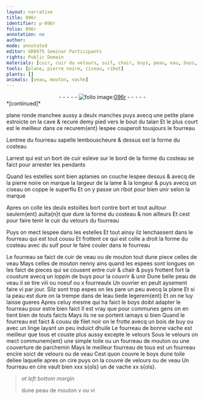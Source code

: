 ```yaml
---
layout: narrative
title: 096r
identifier: p-096r
folio: 096r
annotation: no
author:
mode: annotated
editor: GR8975 Seminar Participants
rights: Public Domain
materials: [cuir, cuir du velours, suif, chair, buys, peau, eau, boys, filet, bois de buy, huile, velours, toile, parchemin, cire]
tools: [plane, pierre noire, ciseau, ribot]
plants: []
animals: [veau, mouton, vache]
---
```


<div class="folio" align="center">- - - - - <a href="http://gallica.bnf.fr/ark:/12148/btv1b10500001g/f197.image" target="_blank"><img src="https://cu-mkp.github.io/2017-workshop-edition/assets/photo-icon.png" alt="folio image: " style="display:inline-block; margin-bottom:-3px;"/>096r</a> - - - - - </div>   
*[continued]*
  
<span class="tl">plane</span> ronde manchee aussy a deulx manches puys avecq une petite <span class="tl">plane</span> estroicte on la cave & recure demy pied vers le bout du talan Et le plus court est le meilleur dans ce recurem{ent} lespee couperoit tousjours le fourreau
 
Lentree du fourreau sapelle lembouscheure & dessus est la forme du costeau
 
Larrest qui est un bort de <span class="m">cuir</span> esleve sur le bord de la forme du costeau se faict pour arrester les pendants
 
Quand les estelles sont bien aplanies on couche lespee dessus & avecq de la <span class="tl">pierre noire</span> on marque la largeur de la lame & la longeur & puys avecq un <span class="tl">ciseau</span> on coppe le superflu Et on y passe un <span class="tl">ribot</span> pour bien unir selon la marque
 
Apres on colle les deulx estoilles bort contre bort et tout aultour seulem{ent} aulta{n}t que dure la forme du costeau & non ailleurs Et cest pour faire tenir le <span class="m">cuir du velours</span> du fourreau
 
Puys on mect lespee dans les estelles Et tout ainsy ilz lenchassent dans le fourreau qui est tout cousu Et frottent ce qui est colle a droit la forme du costeau avec du <span class="m">suif</span> pour le faire couler dans le fourreau
 
Le fourreau se faict de <span class="m">cuir</span> de <span class="al">veau</span> ou de <span class="al">mouton</span> tout dune piece celles de <span class="al">veau</span> Mays celles de <span class="al">mouton</span> nenny ains quand les espees sont longues on les faict de pieces qui se cousent entre <span class="m">cuir</span> & <span class="m">chair</span> & puys frottent fort la cousture avecq un loppin de <span class="m">buys</span> pour la couvrir & unir Dune belle <span class="m">peau</span> de <span class="al">veau</span> il se tire viii ou noeuf ou x fourreaulx Un <span class="pro">ouvrier</span> en peult aysement faire vi par jour. Silz sont trop espes on les pare un peu avecq la <span class="tl">plane</span> Et si la <span class="m">peau</span> est dure on la trempe dans de l<span class="m">eau</span> tiede legerem{ent} Et on ne luy laisse gueres Apres celuy mesme qui ha faict le <span class="m">boys</span> doibt adapter le fourreau pour estre bien faict Il est vray que pour communes gens on en tient bien de touts faicts Mays ils ne se portent iamays si bien Quand le fourreau est faict & cousu de <span class="m">filet</span> noir on le frotte avecq un <span class="m">bois de buy</span> ou avec un linge layant un peu induict d<span class="m">huile</span> Le fourreau de bonne <span class="al">vache</span> est meilleur que tous et couste plus aussy excepte le <span class="m">velours</span> Sous le <span class="m">velours</span> on mect communem{ent} une simple <span class="m">toile</span> ou un fourreau de <span class="al">mouton</span> ou une couverture de <span class="m">parchemin</span> Mays le meilleur fourreau de tous est un fourreau encire soict de <span class="m">velours</span> ou de <span class="al">veau</span> Cest quon couvre le <span class="m">boys</span> dune <span class="m">toile</span> deliee laquelle apres on <span class="m">cire</span> puys on la couvre de <span class="m">velours</span> ou de <span class="al">veau</span> Un fourreau en <span class="m">cire</span> vault bien xxx s{ols} un de <span class="al">vache</span> xx s{ols}.
 
> *at left bottom margin*
> 
>   dune peau de <span class="al">mouton</span> v ou vi
 